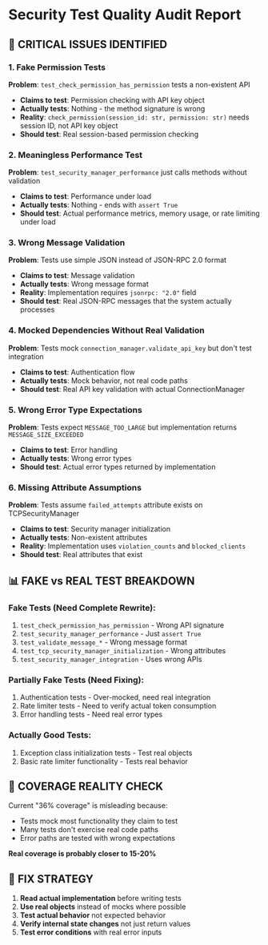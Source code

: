 # Security Test Quality Audit Report

## 🚨 **CRITICAL ISSUES IDENTIFIED**

### 1. **Fake Permission Tests**
**Problem**: `test_check_permission_has_permission` tests a non-existent API
- **Claims to test**: Permission checking with API key object
- **Actually tests**: Nothing - the method signature is wrong
- **Reality**: `check_permission(session_id: str, permission: str)` needs session ID, not API key object
- **Should test**: Real session-based permission checking

### 2. **Meaningless Performance Test**
**Problem**: `test_security_manager_performance` just calls methods without validation
- **Claims to test**: Performance under load
- **Actually tests**: Nothing - ends with `assert True`
- **Should test**: Actual performance metrics, memory usage, or rate limiting under load

### 3. **Wrong Message Validation**
**Problem**: Tests use simple JSON instead of JSON-RPC 2.0 format
- **Claims to test**: Message validation
- **Actually tests**: Wrong message format
- **Reality**: Implementation requires `jsonrpc: "2.0"` field
- **Should test**: Real JSON-RPC messages that the system actually processes

### 4. **Mocked Dependencies Without Real Validation**
**Problem**: Tests mock `connection_manager.validate_api_key` but don't test integration
- **Claims to test**: Authentication flow
- **Actually tests**: Mock behavior, not real code paths
- **Should test**: Real API key validation with actual ConnectionManager

### 5. **Wrong Error Type Expectations**
**Problem**: Tests expect `MESSAGE_TOO_LARGE` but implementation returns `MESSAGE_SIZE_EXCEEDED`
- **Claims to test**: Error handling
- **Actually tests**: Wrong error types
- **Should test**: Actual error types returned by implementation

### 6. **Missing Attribute Assumptions**
**Problem**: Tests assume `failed_attempts` attribute exists on TCPSecurityManager
- **Claims to test**: Security manager initialization
- **Actually tests**: Non-existent attributes
- **Reality**: Implementation uses `violation_counts` and `blocked_clients`
- **Should test**: Real attributes that exist

## 📊 **FAKE vs REAL TEST BREAKDOWN**

### Fake Tests (Need Complete Rewrite):
1. `test_check_permission_has_permission` - Wrong API signature
2. `test_security_manager_performance` - Just `assert True`
3. `test_validate_message_*` - Wrong message format
4. `test_tcp_security_manager_initialization` - Wrong attributes
5. `test_security_manager_integration` - Uses wrong APIs

### Partially Fake Tests (Need Fixing):
1. Authentication tests - Over-mocked, need real integration
2. Rate limiter tests - Need to verify actual token consumption
3. Error handling tests - Need real error types

### Actually Good Tests:
1. Exception class initialization tests - Test real objects
2. Basic rate limiter functionality - Tests real behavior

## 🎯 **COVERAGE REALITY CHECK**

Current "36% coverage" is misleading because:
- Tests mock most functionality they claim to test
- Many tests don't exercise real code paths
- Error paths are tested with wrong expectations

**Real coverage is probably closer to 15-20%**

## 🔧 **FIX STRATEGY**

1. **Read actual implementation** before writing tests
2. **Use real objects** instead of mocks where possible
3. **Test actual behavior** not expected behavior
4. **Verify internal state changes** not just return values
5. **Test error conditions** with real error inputs
